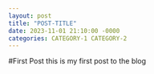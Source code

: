 ```yaml
---
layout: post
title: "POST-TITLE"
date: 2023-11-01 21:10:00 -0000
categories: CATEGORY-1 CATEGORY-2
---
```

#First Post
this is my first post to the blog
